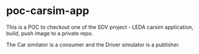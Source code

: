 # poc-carsim-app

This is a POC to checkout one of the SDV project - LEDA carsim application, build, push image to a private repo.

The Car similator is a consumer and the Driver simulator is a publisher.

